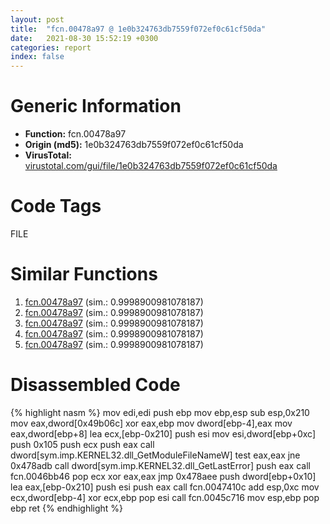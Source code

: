```yaml
---
layout: post
title:  "fcn.00478a97 @ 1e0b324763db7559f072ef0c61cf50da"
date:   2021-08-30 15:52:19 +0300
categories: report
index: false
---
```


# Generic Information
- **Function:** fcn.00478a97
- **Origin (md5):** 1e0b324763db7559f072ef0c61cf50da
- **VirusTotal:** [virustotal.com/gui/file/1e0b324763db7559f072ef0c61cf50da][virustotal_ref]

# Code Tags
<span class="tag" id="FILE">FILE</span>


# Similar Functions

1. [fcn.00478a97][similar_1_ref] (sim.: 0.9998900981078187)
2. [fcn.00478a97][similar_2_ref] (sim.: 0.9998900981078187)
3. [fcn.00478a97][similar_3_ref] (sim.: 0.9998900981078187)
4. [fcn.00478a97][similar_4_ref] (sim.: 0.9998900981078187)
5. [fcn.00478a97][similar_5_ref] (sim.: 0.9998900981078187)


# Disassembled Code

{% highlight nasm %}
mov edi,edi
push ebp
mov ebp,esp
sub esp,0x210
mov eax,dword[0x49b06c]
xor eax,ebp
mov dword[ebp-4],eax
mov eax,dword[ebp+8]
lea ecx,[ebp-0x210]
push esi
mov esi,dword[ebp+0xc]
push 0x105
push ecx
push eax
call dword[sym.imp.KERNEL32.dll_GetModuleFileNameW]
test eax,eax
jne 0x478adb
call dword[sym.imp.KERNEL32.dll_GetLastError]
push eax
call fcn.0046bb46
pop ecx
xor eax,eax
jmp 0x478aee
push dword[ebp+0x10]
lea eax,[ebp-0x210]
push esi
push eax
call fcn.0047410c
add esp,0xc
mov ecx,dword[ebp-4]
xor ecx,ebp
pop esi
call fcn.0045c716
mov esp,ebp
pop ebp
ret 
{% endhighlight %}


[similar_1_ref]: /report/fcn.00478a97@2e2b4d8aa248f9326f7e05a25c5691c2
[similar_2_ref]: /report/fcn.00478a97@125511dc58d9fe5b15e0562013727778
[similar_3_ref]: /report/fcn.00478a97@c0b08c2b3a5f375f1494c2141d2fd209
[similar_4_ref]: /report/fcn.00478a97@c3e75e66a9297b866fc9ca207295f578
[similar_5_ref]: /report/fcn.00478a97@da55f6ad71c51a7bfc62709434cb3d45
[virustotal_ref]: https://www.virustotal.com/gui/file/1e0b324763db7559f072ef0c61cf50da